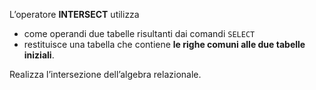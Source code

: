 L’operatore **INTERSECT** utilizza 
- come operandi due tabelle risultanti dai comandi `SELECT` 
- restituisce una tabella che contiene **le righe comuni alle due tabelle iniziali**. 

Realizza l’intersezione dell’algebra relazionale.